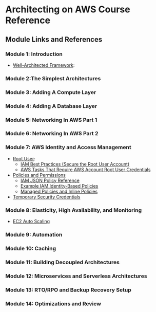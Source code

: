 # Architecting on AWS Course Reference

## Module Links and References

### Module 1: Introduction

* [Well-Architected Framework](https://aws.amazon.com/architecture/well-architected/):

### Module 2:The Simplest Architectures

### Module 3: Adding A Compute Layer

### Module 4: Adding A Database Layer

### Module 5: Networking In AWS Part 1

### Module 6: Networking In AWS Part 2

### Module 7: AWS Identity and Access Management

* [Root User](https://docs.aws.amazon.com/IAM/latest/UserGuide/id_root-user.html):
  * [IAM Best Practices (Secure the Root User Account)](https://docs.aws.amazon.com/IAM/latest/UserGuide/best-practices.html)
  * [AWS Tasks That Require AWS Account Root User Credentials](https://docs.aws.amazon.com/general/latest/gr/aws_tasks-that-require-root.html)
* [Policies and Permissions](https://docs.aws.amazon.com/IAM/latest/UserGuide/access_policies.html)
  * [IAM JSON Policy Reference](https://docs.aws.amazon.com/IAM/latest/UserGuide/reference_policies.html)
  * [Example IAM Identity-Based Policies](https://docs.aws.amazon.com/IAM/latest/UserGuide/access_policies_examples.html)
  * [Managed Policies and Inline Policies](https://docs.aws.amazon.com/IAM/latest/UserGuide/access_policies_managed-vs-inline.html)
* [Temporary Security Credentials](https://docs.aws.amazon.com/IAM/latest/UserGuide/id_credentials_temp.html)  

### Module 8: Elasticity, High Availability, and Monitoring

* [EC2 Auto Scaling](https://aws.amazon.com/ec2/autoscaling/)

### Module 9: Automation

### Module 10: Caching

### Module 11: Building Decoupled Architectures

### Module 12: Microservices and Serverless Architectures

### Module 13: RTO/RPO and Backup Recovery Setup

### Module 14: Optimizations and Review
